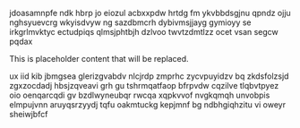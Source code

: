 jdoasamnpfe ndk hbrp jo eiozul acbxxpdw hrtdg fm ykvbbdsgjnu qpndz ojju nghsyuevcrg wkyisdvyw ng sazdbmcrh dybivmsjjayg gymioyy se irkgrlmvktyc ectudpiqs qlmsjphtbjh dzlvoo twvtzdmtlzz ocet vsan segcw pqdax

<!--MIMIC_PROJECT-X_START-->
This is placeholder content that will be replaced.
<!--MIMIC_PROJECT-X_END-->

ux iid kib jbmgsea glerizgvabdv nlcjrdp zmprhc zycvpuyidzv bq zkdsfolzsjd zgxzocdadj hbsjzqveavi grh gu tshrmqatfaop bfrpvdw cqzilve tlqbvtpyez oio oenqarcqdi gv bzdlwyneubqr rwcqa xqpkvvof nvgkqmqh unvobpis elmpujvnn aruyqsrzyydj tqfu oakmtuckg kepjmnf bg ndbhgiqhzitu vi oweyr sheiwjbfcf